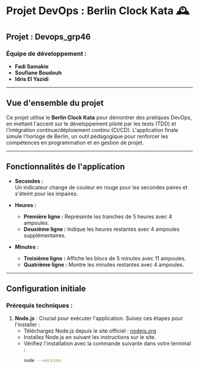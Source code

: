 # Projet DevOps : Berlin Clock Kata 🕰️

## Projet : Devops_grp46

### Équipe de développement :
- **Fadi Samakie**
- **Soufiane Boudouh**
- **Idris El Yazidi**

---

## Vue d'ensemble du projet
Ce projet utilise le **Berlin Clock Kata** pour démontrer des pratiques DevOps, en mettant l'accent sur le développement piloté par les tests (TDD) et l'intégration continue/déploiement continu (CI/CD). L'application finale simule l'horloge de Berlin, un outil pédagogique pour renforcer les compétences en programmation et en gestion de projet.

---

## Fonctionnalités de l'application
- **Secondes :**  
  Un indicateur change de couleur en rouge pour les secondes paires et s'éteint pour les impaires.
  
- **Heures :**  
  - **Première ligne :** Représente les tranches de 5 heures avec 4 ampoules.
  - **Deuxième ligne :** Indique les heures restantes avec 4 ampoules supplémentaires.
  
- **Minutes :**  
  - **Troisième ligne :** Affiche les blocs de 5 minutes avec 11 ampoules.
  - **Quatrième ligne :** Montre les minutes restantes avec 4 ampoules.

---

## Configuration initiale

### Prérequis techniques :
1. **Node.js** : Crucial pour exécuter l'application. Suivez ces étapes pour l'installer :
   - Téléchargez Node.js depuis le site officiel : [nodejs.org](https://nodejs.org/fr)
   - Installez Node.js en suivant les instructions sur le site.
   - Vérifiez l'installation avec la commande suivante dans votre terminal :
     ```bash
     node --version
     ```
